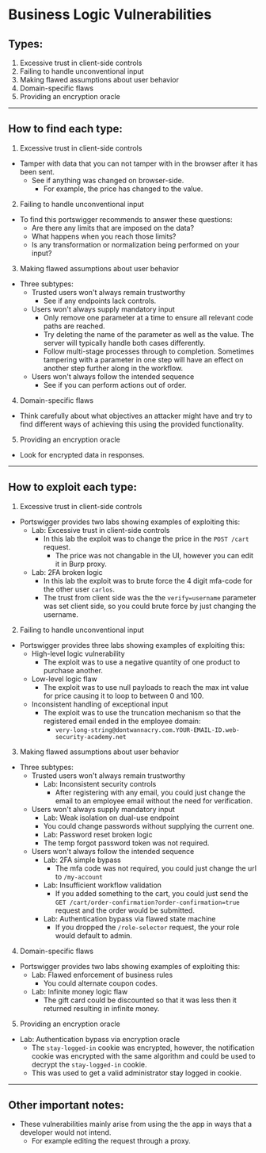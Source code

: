 # Business Logic Vulnerabilities

## Types:

1. Excessive trust in client-side controls
2. Failing to handle unconventional input
3. Making flawed assumptions about user behavior
4. Domain-specific flaws
5. Providing an encryption oracle
---
## How to find each type:

1. Excessive trust in client-side controls
- Tamper with data that you can not tamper with in the browser after it has been sent.
  - See if anything was changed on browser-side.
    - For example, the price has changed to the value.
2. Failing to handle unconventional input
- To find this portswigger recommends to answer these questions:
  - Are there any limits that are imposed on the data?
  - What happens when you reach those limits?
  - Is any transformation or normalization being performed on your input?
3. Making flawed assumptions about user behavior
- Three subtypes:
  - Trusted users won't always remain trustworthy
    - See if any endpoints lack controls. 
  - Users won't always supply mandatory input
    -  Only remove one parameter at a time to ensure all relevant code paths are reached.
    -  Try deleting the name of the parameter as well as the value. The server will typically handle both cases differently.
    -  Follow multi-stage processes through to completion. Sometimes tampering with a parameter in one step will have an effect on another step further along in the workflow.
  - Users won't always follow the intended sequence
    - See if you can perform actions out of order.
4. Domain-specific flaws
- Think carefully about what objectives an attacker might have and try to find different ways of achieving this using the provided functionality. 
5. Providing an encryption oracle
- Look for encrypted data in responses.
---
## How to exploit each type:

1. Excessive trust in client-side controls
- Portswigger provides two labs showing examples of exploiting this:
  - Lab: Excessive trust in client-side controls
    - In this lab the exploit was to change the price in the `POST /cart` request.
      - The price was not changable in the UI, however you can edit it in Burp proxy.
  - Lab: 2FA broken logic
    - In this lab the exploit was to brute force the 4 digit mfa-code for the other user `carlos`.
    - The trust from client side was the the `verify=username` parameter was set client side, so you could brute force by just changing the username. 
2. Failing to handle unconventional input
- Portswigger provides three labs showing examples of exploiting this:
  - High-level logic vulnerability
    - The exploit was to use a negative quantity of one product to purchase another.
  - Low-level logic flaw
    - The exploit was to use null payloads to reach the max int value for price causing it to loop to between 0 and 100.
  - Inconsistent handling of exceptional input
    - The exploit was to use the truncation mechanism so that the registered email ended in the employee domain:
      - `very-long-string@dontwannacry.com.YOUR-EMAIL-ID.web-security-academy.net`
3. Making flawed assumptions about user behavior
- Three subtypes:
  - Trusted users won't always remain trustworthy
    - Lab: Inconsistent security controls
      - After registering with any email, you could just change the email to an employee email without the need for verification.
  - Users won't always supply mandatory input
    -  Lab: Weak isolation on dual-use endpoint
      - You could change passwords without supplying the current one.
    -  Lab: Password reset broken logic
      - The temp forgot password token was not required.
  - Users won't always follow the intended sequence
    - Lab: 2FA simple bypass
      - The mfa code was not required, you could just change the url to `/my-account`
    - Lab: Insufficient workflow validation
      - If you added something to the cart, you could just send the `GET /cart/order-confirmation?order-confirmation=true` request and the order would be submitted.
    - Lab: Authentication bypass via flawed state machine
      - If you dropped the `/role-selector` request, the your role would default to admin.
4. Domain-specific flaws
- Portswigger provides two labs showing examples of exploiting this:
  - Lab: Flawed enforcement of business rules
    - You could alternate coupon codes.
  - Lab: Infinite money logic flaw
    - The gift card could be discounted so that it was less then it returned resulting in infinite money.
5. Providing an encryption oracle
- Lab: Authentication bypass via encryption oracle
  - The `stay-logged-in` cookie was encrypted, however, the notification cookie was encrypted with the same algorithm and could be used to decrypt the `stay-logged-in` cookie.
  - This was used to get a valid administrator stay logged in cookie.
---
## Other important notes:
- These vulnerabilities mainly arise from using the the app in ways that a developer would not intend.
  - For example editing the request through a proxy.
